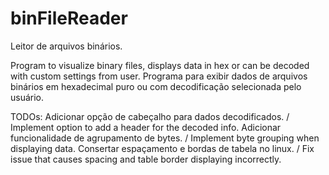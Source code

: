 # binFileReader
Leitor de arquivos binários.

Program to visualize binary files, displays data in hex or can be decoded with custom settings from user.
Programa para exibir dados de arquivos binários em hexadecimal puro ou com decodificação selecionada pelo usuário.



TODOs:
Adicionar opção de cabeçalho para dados decodificados. / Implement option to add a header for the decoded info.
Adicionar funcionalidade de agrupamento de bytes. / Implement byte grouping when displaying data.
Consertar espaçamento e bordas de tabela no linux. / Fix issue that causes spacing and table border displaying incorrectly.
